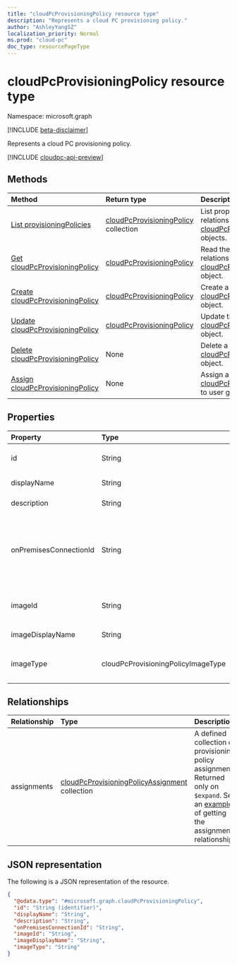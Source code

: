 ```yaml
---
title: "cloudPcProvisioningPolicy resource type"
description: "Represents a cloud PC provisioning policy."
author: "AshleyYangSZ"
localization_priority: Normal
ms.prod: "cloud-pc"
doc_type: resourcePageType
---
```


# cloudPcProvisioningPolicy resource type

Namespace: microsoft.graph

[!INCLUDE [beta-disclaimer](../../includes/beta-disclaimer.md)]

Represents a cloud PC provisioning policy.

[!INCLUDE [cloudpc-api-preview](../../includes/cloudpc-api-preview.md)]

## Methods

|Method|Return type|Description|
|:---|:---|:---|
|[List provisioningPolicies](../api/virtualendpoint-list-provisioningpolicies.md)|[cloudPcProvisioningPolicy](../resources/cloudpcprovisioningpolicy.md) collection|List properties and relationships of the [cloudPcProvisioningPolicy](../resources/cloudpcprovisioningpolicy.md) objects.|
|[Get cloudPcProvisioningPolicy](../api/cloudpcprovisioningpolicy-get.md)|[cloudPcProvisioningPolicy](../resources/cloudpcprovisioningpolicy.md)|Read the properties and relationships of a [cloudPcProvisioningPolicy](../resources/cloudpcprovisioningpolicy.md) object.|
|[Create cloudPcProvisioningPolicy](../api/virtualendpoint-post-provisioningpolicies.md)|[cloudPcProvisioningPolicy](../resources/cloudpcprovisioningpolicy.md)|Create a new [cloudPcProvisioningPolicy](../resources/cloudpcprovisioningpolicy.md) object.|
|[Update cloudPcProvisioningPolicy](../api/cloudpcprovisioningpolicy-update.md)|[cloudPcProvisioningPolicy](../resources/cloudpcprovisioningpolicy.md)|Update the properties of a [cloudPcProvisioningPolicy](../resources/cloudpcprovisioningpolicy.md) object.|
|[Delete cloudPcProvisioningPolicy](../api/cloudpcprovisioningpolicy-delete.md)|None|Delete a [cloudPcProvisioningPolicy](../resources/cloudpcprovisioningpolicy.md) object.|
|[Assign cloudPcProvisioningPolicy](../api/cloudpcprovisioningpolicy-assign.md)|None |Assign a [cloudPcProvisioningPolicy](../resources/cloudpcprovisioningpolicy.md) to user groups.|

## Properties

|Property|Type|Description|
|:---|:---|:---|
|id|String|Unique identifier for the cloud PC provisioning policy. Read-only.|
|displayName|String|The display name for the provisioning policy.|
|description|String|The provisioning policy description.|
|onPremisesConnectionId|String|The ID of the cloudPcOnPremisesConnection. To ensure that cloud PCs have network connectivity and that they domain join, choose a connection with a virtual network that's validated by the cloud PC service.|
|imageId|String|The ID of the OS image you want to provision on cloud PCs. The format for a gallery type image is: {publisher_offer_sku}.|
|imageDisplayName|String|The display name for the OS image you're provisioning.|
|imageType|cloudPcProvisioningPolicyImageType|The type of OS image (custom or gallery) you want to provision on cloud PCs. Possible values are: `gallery`, `custom`.|

## Relationships

|Relationship|Type|Description|
|:---|:---|:---|
|assignments|[cloudPcProvisioningPolicyAssignment](../resources/cloudpcprovisioningpolicyassignment.md) collection|A defined collection of provisioning policy assignments. Returned only on `$expand`. See an [example](../api/cloudpcprovisioningpolicy-get.md) of getting the assignments relationship. |

## JSON representation

The following is a JSON representation of the resource.
<!-- {
  "blockType": "resource",
  "keyProperty": "id",
  "@odata.type": "microsoft.graph.cloudPcProvisioningPolicy",
  "baseType": "microsoft.graph.entity",
  "openType": false
}
-->

``` json
{
  "@odata.type": "#microsoft.graph.cloudPcProvisioningPolicy",
  "id": "String (identifier)",
  "displayName": "String",
  "description": "String",
  "onPremisesConnectionId": "String",
  "imageId": "String",
  "imageDisplayName": "String",
  "imageType": "String"
}
```
